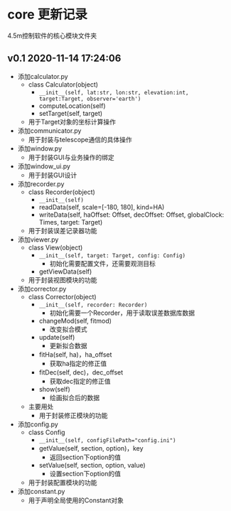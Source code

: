# core 更新记录

4.5m控制软件的核心模块文件夹



## v0.1 2020-11-14 17:24:06

- 添加calculator.py
  - class Calculator(object)
    - `__init__(self, lat:str, lon:str, elevation:int, target:Target, observer='earth')` 
    - computeLocation(self)
    - setTarget(self, target)
  - 用于Target对象的坐标计算操作
- 添加communicator.py
  - 用于封装与telescope通信的具体操作
- 添加window.py
  - 用于封装GUI与业务操作的绑定
- 添加window_ui.py
  - 用于封装GUI设计
- 添加recorder.py
  - class Recorder(object)
    - `__init__(self)`
    - readData(self, scale=[-180, 180], kind=HA)
    - writeData(self, haOffset: Offset, decOffset: Offset, globalClock: Times, target: Target)
  - 用于封装误差记录器功能
- 添加viewer.py
  - class View(object)
    - `__init__(self, target: Target, config: Config)`
      - 初始化需要配置文件，还需要观测目标
    - getViewData(self)
  - 用于封装视图模块的功能
- 添加corrector.py
  - class Corrector(object)
    - `__init__(self, recorder: Recorder)`
      - 初始化需要一个Recorder，用于读取误差数据库数据
    - changeMod(self, fitmod)
      - 改变拟合模式
    - update(self)
      - 更新拟合数据
    - fitHa(self, ha)，ha_offset 
      - 获取ha指定的修正值
    - fitDec(self, dec)，dec_offset 
      - 获取dec指定的修正值
    - show(self)
      - 绘画拟合后的数据
  - 主要用处
    - 用于封装修正模块的功能
- 添加config.py
  - class Config
    - `__init__(self, configFilePath="config.ini")`
    - getValue(self, section, option)，key
      - 返回section下option的值
    - setValue(self, section, option, value)
      - 设置section下option的值
  - 用于封装配置模块的功能
- 添加constant.py
  - 用于声明全局使用的Constant对象